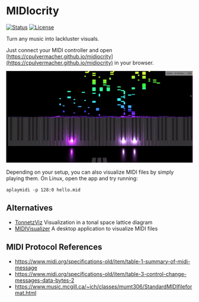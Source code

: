 # MIDIocrity

[![Status](https://flat.badgen.net/github/checks/cpulvermacher/midiocrity)](https://github.com/cpulvermacher/midiocrity/actions/workflows/node.js.yml)
[![License](https://flat.badgen.net/github/license/cpulvermacher/midiocrity)](./LICENSE)

Turn any music into lackluster visuals.

Just connect your MIDI controller and open
[https://cpulvermacher.github.io/midiocrity](https://cpulvermacher.github.io/midiocrity)
in your browser.

![Demo](./demo.gif)


Depending on your setup, you can also visualize MIDI files by simply playing them. On Linux, open the app and try running:
```
aplaymidi -p 128:0 hello.mid
```

## Alternatives
- [TonnetzViz](https://cifkao.github.io/tonnetz-viz/) Visualization in a tonal space lattice diagram
- [MIDIVisualizer](https://github.com/kosua20/MIDIVisualizer) A desktop application to visualize MIDI files

## MIDI Protocol References

- https://www.midi.org/specifications-old/item/table-1-summary-of-midi-message
- https://www.midi.org/specifications-old/item/table-3-control-change-messages-data-bytes-2
- https://www.music.mcgill.ca/~ich/classes/mumt306/StandardMIDIfileformat.html 